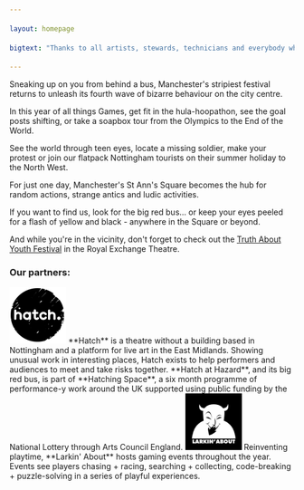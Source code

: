 ```yaml
---

layout: homepage

bigtext: "Thanks to all artists, stewards, technicians and everybody who came, saw and joined in with Hazard, for making it a fantastic day.  That's it for another two years - but check back here soon for images from the day."

---
```


Sneaking up on you from behind a bus, Manchester's stripiest festival returns to unleash its fourth wave of bizarre behaviour on the city centre. 

In this year of all things Games, get fit in the hula-hoopathon, see the goal posts shifting, or take a soapbox tour from the Olympics to the End of the World. 

See the world through teen eyes, locate a missing soldier, make your protest or join our flatpack Nottingham tourists on their summer holiday to the North West.

For just one day, Manchester's St Ann's Square becomes the hub for random actions, strange antics and ludic activities.    

If you want to find us, look for the big red bus… or keep your eyes peeled for a flash of yellow and black - anywhere in the Square or beyond.

And while you're in the vicinity, don't forget to check out the [Truth About Youth Festival](http://www.royalexchange.co.uk/TaY.aspx?page=796) in the Royal Exchange Theatre. 

### Our partners:
<img src="assets/images/hatch.png" alt="Hatch" class="inline"> 
**Hatch** is a theatre without a building based in Nottingham and a platform for live art in the East Midlands. Showing unusual work in interesting places, Hatch exists to help performers and audiences to meet and take risks together. **Hatch at Hazard**, and its big red bus, is part of **Hatching Space**, a six month programme of performance-y work around the UK supported using public funding by the National Lottery through Arts Council England.

<img src="assets/images/larkin.png" alt="Larkin About" class="inline">
Reinventing playtime, **Larkin' About** hosts gaming events throughout the year.  Events see players chasing + racing, searching + collecting, code-breaking + puzzle-solving in a series of playful experiences.